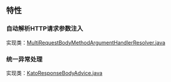## 特性

### 自动解析HTTP请求参数注入

实现类：[MultiRequestBodyMethodArgumentHandlerResolver.java](src%2Fmain%2Fjava%2Fme%2Fdanwi%2Fkato%2Fserver%2Fargument%2FMultiRequestBodyMethodArgumentHandlerResolver.java)

### 统一异常处理

实现类：[KatoResponseBodyAdvice.java](src%2Fmain%2Fjava%2Fme%2Fdanwi%2Fkato%2Fserver%2FKatoResponseBodyAdvice.java)

